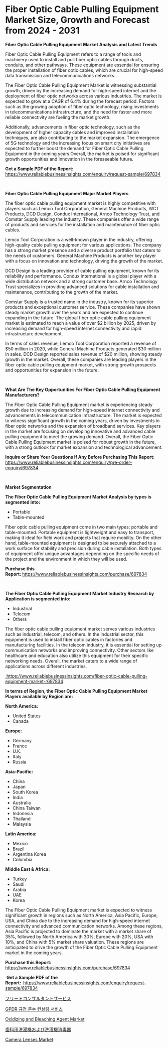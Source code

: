 <p><h1>Fiber Optic Cable Pulling Equipment Market Size, Growth and Forecast from 2024 - 2031</h1></p><p><strong>Fiber Optic Cable Pulling Equipment Market Analysis and Latest Trends</strong></p>
<p><p>Fiber Optic Cable Pulling Equipment refers to a range of tools and machinery used to install and pull fiber optic cables through ducts, conduits, and other pathways. These equipment are essential for ensuring the proper installation of fiber optic cables, which are crucial for high-speed data transmission and telecommunications networks.</p><p>The Fiber Optic Cable Pulling Equipment Market is witnessing substantial growth, driven by the increasing demand for high-speed internet and the deployment of fiber optic networks across various industries. The market is expected to grow at a CAGR of 6.4% during the forecast period. Factors such as the growing adoption of fiber optic technology, rising investments in telecommunications infrastructure, and the need for faster and more reliable connectivity are fueling the market growth.</p><p>Additionally, advancements in fiber optic technology, such as the development of higher capacity cables and improved installation techniques, are also contributing to the market expansion. The emergence of 5G technology and the increasing focus on smart city initiatives are expected to further boost the demand for Fiber Optic Cable Pulling Equipment in the coming years.Overall, the market is poised for significant growth opportunities and innovation in the foreseeable future.</p></p>
<p><strong>Get a Sample PDF of the Report:&nbsp;</strong> <a href="https://www.reliablebusinessinsights.com/enquiry/request-sample/697834">https://www.reliablebusinessinsights.com/enquiry/request-sample/697834</a></p>
<p>&nbsp;</p>
<p><strong>Fiber Optic Cable Pulling Equipment Major Market Players</strong></p>
<p><p>The fiber optic cable pulling equipment market is highly competitive with players such as Lemco Tool Corporation, General Machine Products, WCT Products, DCD Design, Condux International, Arnco Technology Trust, and Comstar Supply leading the industry. These companies offer a wide range of products and services for the installation and maintenance of fiber optic cables.</p><p>Lemco Tool Corporation is a well-known player in the industry, offering high-quality cable pulling equipment for various applications. The company has a strong market presence and a diverse product portfolio that caters to the needs of customers. General Machine Products is another key player with a focus on innovation and technology, driving the growth of the market.</p><p>DCD Design is a leading provider of cable pulling equipment, known for its reliability and performance. Condux International is a global player with a wide distribution network and a strong customer base. Arnco Technology Trust specializes in providing advanced solutions for cable installation and maintenance, contributing to the growth of the market.</p><p>Comstar Supply is a trusted name in the industry, known for its superior products and exceptional customer service. These companies have shown steady market growth over the years and are expected to continue expanding in the future. The global fiber optic cable pulling equipment market is estimated to reach a value of over $2 billion by 2025, driven by increasing demand for high-speed internet connectivity and rapid infrastructure development.</p><p>In terms of sales revenue, Lemco Tool Corporation reported a revenue of $50 million in 2020, while General Machine Products generated $30 million in sales. DCD Design reported sales revenue of $20 million, showing steady growth in the market. Overall, these companies are leading players in the fiber optic cable pulling equipment market, with strong growth prospects and opportunities for expansion in the future.</p></p>
<p>&nbsp;</p>
<p><strong>What Are The Key Opportunities For Fiber Optic Cable Pulling Equipment Manufacturers?</strong></p>
<p><p>The Fiber Optic Cable Pulling Equipment market is experiencing steady growth due to increasing demand for high-speed internet connectivity and advancements in telecommunication infrastructure. The market is expected to witness significant growth in the coming years, driven by investments in fiber optic networks and the expansion of broadband services. Key players in the market are focusing on developing innovative and advanced cable pulling equipment to meet the growing demand. Overall, the Fiber Optic Cable Pulling Equipment market is poised for robust growth in the future, with a strong outlook for market expansion and technological advancement.</p></p>
<p><strong>Inquire or Share Your Questions If Any Before Purchasing This Report:</strong> <a href="https://www.reliablebusinessinsights.com/enquiry/pre-order-enquiry/697834">https://www.reliablebusinessinsights.com/enquiry/pre-order-enquiry/697834</a></p>
<p>&nbsp;</p>
<p><strong>Market Segmentation</strong></p>
<p><strong>The Fiber Optic Cable Pulling Equipment Market Analysis by types is segmented into:</strong></p>
<p><ul><li>Portable</li><li>Table-mounted</li></ul></p>
<p><p>Fiber optic cable pulling equipment come in two main types; portable and table-mounted. Portable equipment is lightweight and easy to transport, making it ideal for field work and projects that require mobility. On the other hand, table-mounted equipment is designed to be securely attached to a work surface for stability and precision during cable installation. Both types of equipment offer unique advantages depending on the specific needs of the project and the environment in which they will be used.</p></p>
<p><strong>Purchase this Report:&nbsp;</strong><a href="https://www.reliablebusinessinsights.com/purchase/697834">https://www.reliablebusinessinsights.com/purchase/697834</a></p>
<p>&nbsp;</p>
<p><strong>The Fiber Optic Cable Pulling Equipment Market Industry Research by Application is segmented into:</strong></p>
<p><ul><li>Industrial</li><li>Telecom</li><li>Others</li></ul></p>
<p><p>The fiber optic cable pulling equipment market serves various industries such as industrial, telecom, and others. In the industrial sector, this equipment is used to install fiber optic cables in factories and manufacturing facilities. In the telecom industry, it is essential for setting up communication networks and improving connectivity. Other sectors like healthcare and education also utilize this equipment for their specific networking needs. Overall, the market caters to a wide range of applications across different industries.</p></p>
<p><a href="https://www.reliablebusinessinsights.com/fiber-optic-cable-pulling-equipment-market-r697834">&nbsp;https://www.reliablebusinessinsights.com/fiber-optic-cable-pulling-equipment-market-r697834</a></p>
<p><strong>In terms of Region, the Fiber Optic Cable Pulling Equipment Market Players available by Region are:</strong></p>
<p>
    <p> <strong> North America: </strong>
        <ul>
            <li>United States</li>
            <li>Canada</li>
        </ul>
        </p> 
    <p> <strong> Europe: </strong>
        <ul>
            <li>Germany</li>
            <li>France</li>
            <li>U.K.</li>
            <li>Italy</li>
            <li>Russia</li>
        </ul>
        </p> 
    <p> <strong> Asia-Pacific: </strong>
        <ul>
            <li>China</li>
            <li>Japan</li>
            <li>South Korea</li>
            <li>India</li>
            <li>Australia</li>
            <li>China Taiwan</li>
            <li>Indonesia</li>
            <li>Thailand</li>
            <li>Malaysia</li>
        </ul>
        </p> 
    <p> <strong> Latin America: </strong>
        <ul>
            <li>Mexico</li>
            <li>Brazil</li>
            <li>Argentina Korea</li>
            <li>Colombia</li>
        </ul>
        </p> 
    <p> <strong> Middle East & Africa: </strong>
        <ul>
            <li>Turkey</li>
            <li>Saudi</li>
            <li>Arabia</li>
            <li>UAE</li>
            <li>Korea</li>
        </ul>
    </p>
    </p>
<p><p>The Fiber Optic Cable Pulling Equipment market is expected to witness significant growth in regions such as North America, Asia Pacific, Europe, USA, and China due to the increasing demand for high-speed internet connectivity and advanced communication networks. Among these regions, Asia Pacific is projected to dominate the market with a market share of 35%, followed by North America with 30%, Europe with 20%, USA with 10%, and China with 5% market share valuation. These regions are anticipated to drive the growth of the Fiber Optic Cable Pulling Equipment market in the coming years.</p></p>
<p><strong>Purchase this Report: </strong><a href="https://www.reliablebusinessinsights.com/purchase/697834">https://www.reliablebusinessinsights.com/purchase/697834</a></p>
<p>&nbsp;<strong>Get a Sample PDF of the Report:&nbsp;&nbsp;</strong><a href="https://www.reliablebusinessinsights.com/enquiry/request-sample/697834">https://www.reliablebusinessinsights.com/enquiry/request-sample/697834</a></p>
<p><strong></strong></p>
<p><p><a href="https://medium.com/@linabernier2023/fleet%E3%82%B3%E3%83%B3%E3%82%B5%E3%83%AB%E3%83%86%E3%82%A3%E3%83%B3%E3%82%B0%E3%82%B5%E3%83%BC%E3%83%93%E3%82%B9%E5%B8%82%E5%A0%B4%E8%A6%8F%E6%A8%A1%E3%81%AF-%E3%82%B0%E3%83%AD%E3%83%BC%E3%83%90%E3%83%AB%E7%94%A3%E6%A5%AD%E3%81%AE%E6%9C%80%E9%81%A9%E3%81%AA%E3%83%9E%E3%83%BC%E3%82%B1%E3%83%86%E3%82%A3%E3%83%B3%E3%82%B0%E3%83%81%E3%83%A3%E3%83%8D%E3%83%AB%E3%82%92%E6%98%8E%E3%82%89%E3%81%8B%E3%81%AB%E3%81%97%E3%81%BE%E3%81%99-4eb5ca8bb21f">フリートコンサルタントサービス</a></p><p><a href="https://github.com/muchswr/Market-Research-Report-List-1/blob/main/340356888898.md">GPDR 규정 준수 컨설팅 서비스</a></p><p><a href="https://github.com/Airanohannonzb68e5pb53oc1/Market-Research-Report-List-2/blob/main/oxidizing-and-bleaching-agent-market.md">Oxidizing and Bleaching Agent Market</a></p><p><a href="https://github.com/cbigkbh02719/Market-Research-Report-List-2/blob/main/101116397332.md">歯科用洗濯機および洗濯機消毒器</a></p><p><a href="https://issuu.com/reportprime-2/docs/camera-lenses-market-size-2030.pptx">Camera Lenses Market</a></p></p>